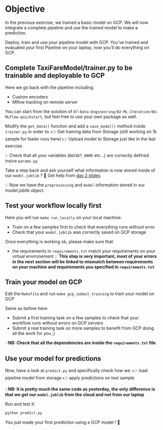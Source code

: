# Objective

In the previous exercise, we trained a basic model on GCP. We will now integrate a complete pipeline and use the trained model to make a prediction.

Deploy, train and use your pipeline model with GCP.
You've trained and evaluated your first Pipeline on your laptop, now you'll do everything on GCP.

## Complete TaxiFareModel/trainer.py to be trainable and deployable to GCP

Here we go back with the pipeline including:
- Custom encoders
- Mlfow tracking on remote server

You can start from the solution of `07-Data-Engineering/02-ML-Iteration/04-MLFlow-quickstart`, but feel free to use your own package as well.

Modify the `get_data()` function and add a `save_model()` method inside `trainer.py` in order to:
👉 Get training data from Storage (still working on 1k sample for faster runs here)
👉 Upload model to Storage just like in the last exercise

💡 Check that all your variables (`BUCKET_NAME` etc...) are correctly defined insice `params.py`

Take a step back and ask yourself what information is now stored inside of our `model.joblib` ?
🤔 Get help from [day 2 slides](https://kitt.lewagon.com/karr/data-lectures.kitt/07-Data-Engineering_02.slides.html)

💡 Now we have the `preprocessing` and `model` information stored in our model.joblib object.

## Test your workflow locally first

Here you will run `make run_locally` on your local machine:
- Train on a few samples first to check that everything runs without error
- Check that your `model.joblib` was correctly saved on GCP storage

Once everything is working ok, please make sure that:
- the requirements in `requirements.txt` match your requirements on your virtual environement
💡 **This step is very important, most of your errors in the next section will be linked to mismatch between requirements on your machine and requirements you specified in `requirements.txt`**

## Train your model on GCP

Edit the `Makefile` and run `make gcp_submit_training` to train your model on GCP

Same as before here:
- Submit a first training task on a few samples to check that your workflow runs without errors on GCP servers
- Submit a real training task on more samples to benefit from GCP doing all the work for you ;)

💡**NB: Check that all the dependencies are inside the `requirements.txt` file**

## Use your model for predictions

Now, have a look at `predict.py` and specifically check how we:
👉 load pipeline model from storage
👉 apply predictions on test sample

💡**NB: It is pretty much the same code as yesterday, the only difference is that we get our `model.joblib` from the cloud and not from our laptop**

Run and test it:
```bash
python predict.py
```

You just made your first prediction using a GCP model ! 🚀
